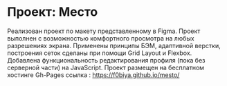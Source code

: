 # Проект: Место
Реализован проект по макету представленному в Figma.
Проект выполнен с возможностью комфортного просмотра на любых разрешениях экрана.
Применены принципы БЭМ, адаптивной верстки, построения сеток сделаны при помощи  Grid Layout и Flexbox.
Добавлена функциональность редактирования профиля (пока без серверной части) на JavaScript.
Проект размещен на бесплатном хостинге Gh-Pages ссылка :
https://f0biya.github.io/mesto/

